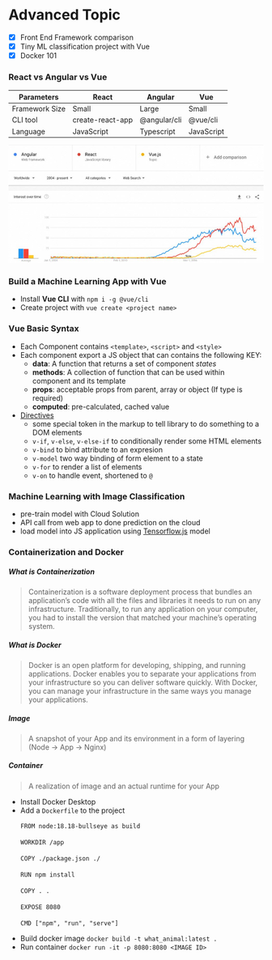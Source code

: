 # Advanced Topic
- [x] Front End Framework comparison
- [x] Tiny ML classification project with Vue
- [x] Docker 101

### React vs Angular vs Vue

|Parameters|React|Angular|Vue|
|---|---|---|---|
|Framework Size|Small|Large|Small|
|CLI tool|create-react-app|@angular/cli|@vue/cli|
|Language|JavaScript|Typescript|JavaScript|

![Statistics](./images/trend.jpeg)

### Build a Machine Learning App with Vue

- Install **Vue CLI** with `npm i -g @vue/cli`
- Create project with `vue create <project name>`

### Vue Basic Syntax
- Each Component contains `<template>`, `<script>` and `<style>`
- Each component export a JS object that can contains the following KEY:
  - **data**: A function that returns a set of component *states*
  - **methods**: A collection of function that can be used within component and its template
  - **props**: acceptable props from parent, array or object (If type is required)
  - **computed**: pre-calculated, cached value
- [Directives](https://vuejs.org/api/built-in-directives.html#built-in-directives)
  - some special token in the markup to tell library to do something to a DOM elements
  - `v-if`, `v-else`, `v-else-if` to conditionally render some HTML elements
  - `v-bind` to bind attribute to an expresion
  - `v-model` two way binding of form element to a state
  - `v-for` to render a list of elements
  - `v-on` to handle event, shortened to `@`

### Machine Learning with Image Classification
  - pre-train model with Cloud Solution
  - API call from web app to done prediction on the cloud
  - load model into JS application using [Tensorflow.js](https://www.tensorflow.org/js/models) model

### Containerization and Docker
##### What is Containerization
> Containerization is a software deployment process that bundles an application’s code with all the files and libraries it needs to run on any infrastructure. Traditionally, to run any application on your computer, you had to install the version that matched your machine’s operating system.

##### What is Docker
> Docker is an open platform for developing, shipping, and running applications. Docker enables you to separate your applications from your infrastructure so you can deliver software quickly. With Docker, you can manage your infrastructure in the same ways you manage your applications. 

##### Image
> A snapshot of your App and its environment in a form of layering (Node -> App -> Nginx)
##### Container
> A realization of image and an actual runtime for your App

- Install Docker Desktop
- Add a `Dockerfile` to the project
    ```
    FROM node:18.18-bullseye as build

    WORKDIR /app

    COPY ./package.json ./

    RUN npm install

    COPY . .

    EXPOSE 8080

    CMD ["npm", "run", "serve"]
    ```
- Build docker image `docker build -t what_animal:latest .`
- Run container `docker run -it -p 8080:8080 <IMAGE ID>`